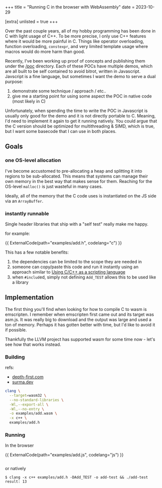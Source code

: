 +++
title = "Running C in the browser with WebAssembly"
date = 2023-10-29

[extra]
unlisted = true
+++

Over the past couple years, all of my hobby programming has been done in C with light usage of C++. To be more precise, I only use C++ features where it would be more painful in C. Things like operator overloading, function overloading, `constexpr`, and very limited template usage where macros would do more harm than good.

Recently, I've been working up proof of concepts and publishing them under the [/poc](/poc) directory. Each of these POCs have multiple demos, which are all built to be self contained to avoid bitrot, written in Javascript. Javscript is a fine language, but sometimes I want the demo to serve a dual purpose:

1. demonstrate some technique / approach / etc..
2. give me a starting point for using some aspect the POC in native code (most likely in C)

<!-- more -->


Unfortunately, when spending the time to write the POC in Javascript is usually only good for the demo and it is not directly portable to C. Meaning, I'd need to implement it again to get it running natively. You could argue that the C version should be optimized for multithreading & SIMD, which is true, but I want some basecode that I can use in both places.

## Goals

### one OS-level allocation

I've become accustomed to pre-allocating a heap and splitting it into regions to be sub-allocated. This means that systems can manage their own memory in the best way that makes sense for them. Reaching for the OS-level `malloc()` is just wasteful in many cases.

Ideally, all of the memory that the C code uses is instantiated on the JS side via an `ArrayBuffer`.

### instantly runnable

Single header libraries that ship with a "self test" really make me happy.

for example:

{{ ExternalCode(path="examples/add.h", codelang="c") }}

This has a few notable benefits:

1. the dependencies can be limited to the scope they are needed in
2. someone can copy/paste this code and run it instantly using an approach similar to [Using C/C++ as a scripting language](/articles/c-as-a-scripting-language-part-1/)
3. when `#includ`ed, simply not defining `Add_TEST` allows this to be used like a library

## Implementation

The first thing you'll find when looking for how to compile C to wasm is emscripten. I remember when emscripten first came out and its target was asm.js. It was really big to download and the output was large and used a ton of memory. Perhaps it has gotten better with time, but I'd like to avoid it if possible.

Thankfully the LLVM project has supported wasm for some time now - let's see how that works instead.

### Building

refs:
 - [depth-first.com](https://depth-first.com/articles/2019/10/16/compiling-c-to-webassembly-and-running-it-without-emscripten/)
 - [surma.dev](https://surma.dev/things/c-to-webassembly/)

```bash
clang \
  --target=wasm32 \
  --no-standard-libraries \
  -Wl,--export-all \
  -Wl,--no-entry \
  -o examples/add.wasm \
  -x c++ \
  examples/add.h
```

### Running
In the browser

{{ ExternalCode(path="examples/add.js", codelang="js") }}

<pre><code id="example-add-output"></code></pre>

<script type="module" src="examples/add.js"></script>

or natively

```shell
$ clang -x c++ examples/add.h -DAdd_TEST -o add-test && ./add-test
result: 13
```




